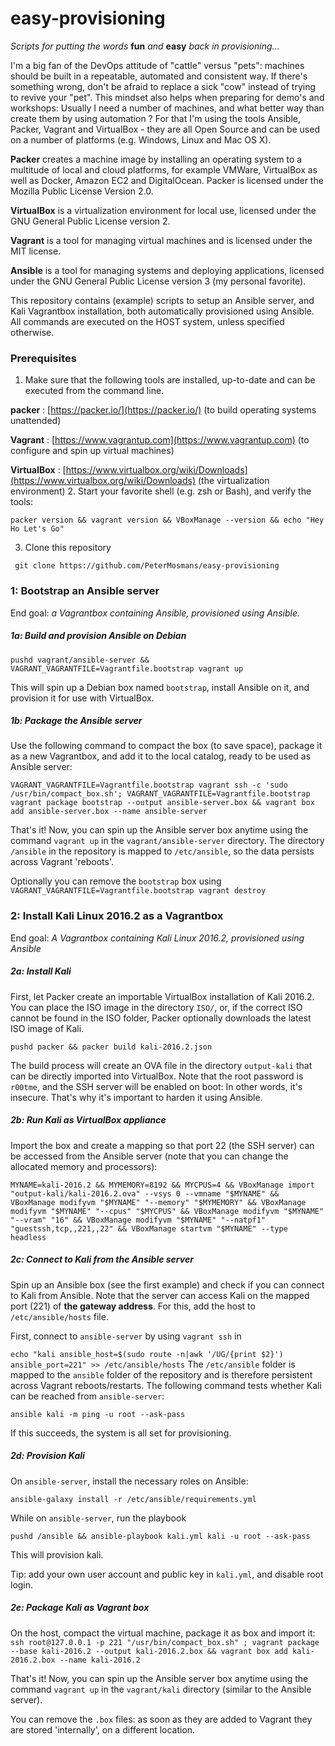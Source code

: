 # easy-provisioning

*Scripts for putting the words* **fun** *and* **easy** *back in provisioning...*


I'm a big fan of the DevOps attitude of "cattle" versus "pets": machines should be built in a repeatable, automated and consistent way. If there's something wrong, don't be afraid to replace a sick "cow" instead of trying to revive your "pet".
This mindset also helps when preparing for demo's and workshops: Usually I need a number of machines, and what better way than create them by using automation ? For that I'm using the tools Ansible, Packer, Vagrant and VirtualBox - they are all Open Source and can be used on a number of platforms (e.g. Windows, Linux and Mac OS X).

**Packer** creates a machine image by installing an operating system to a multitude of local and cloud platforms, for example VMWare, VirtualBox as well as Docker, Amazon EC2 and DigitalOcean. Packer is licensed under the Mozilla Public License Version 2.0.

**VirtualBox** is a virtualization environment for local use, licensed under the GNU General Public License version 2.

**Vagrant** is a tool for managing virtual machines and is licensed under the MIT license.

**Ansible** is a tool for managing systems and deploying applications, licensed under the GNU General Public License version 3 (my personal favorite).

This repository contains (example) scripts to setup an Ansible server, and Kali Vagrantbox installation, both automatically provisioned using Ansible. All commands are executed on the HOST system, unless specified otherwise.

### Prerequisites
1. Make sure that the following tools are installed, up-to-date and can be executed from the command line.

  **packer** : [https://packer.io/](https://packer.io/) (to build operating systems unattended)
  
  **Vagrant** : [https://www.vagrantup.com](https://www.vagrantup.com) (to configure and spin up virtual machines)
  
  **VirtualBox** : [https://www.virtualbox.org/wiki/Downloads](https://www.virtualbox.org/wiki/Downloads) (the virtualization environment)
2. Start your favorite shell (e.g. zsh or Bash), and verify the tools:

  `packer version && vagrant version && VBoxManage --version && echo "Hey Ho Let's Go"`

3. Clone this repository

  ` git clone https://github.com/PeterMosmans/easy-provisioning`

### 1: Bootstrap an Ansible server
End goal: *a Vagrantbox containing Ansible, provisioned using Ansible.*

##### 1a: Build and provision Ansible on Debian
`pushd vagrant/ansible-server && VAGRANT_VAGRANTFILE=Vagrantfile.bootstrap vagrant up`

This will spin up a Debian box named `bootstrap`, install Ansible on it, and provision it for use with VirtualBox.


##### 1b: Package the Ansible server
Use the following command to compact the box (to save space), package it as a new Vagrantbox, and add it to the local catalog, ready to be used as Ansible server:

`VAGRANT_VAGRANTFILE=Vagrantfile.bootstrap vagrant ssh -c 'sudo /usr/bin/compact_box.sh'; VAGRANT_VAGRANTFILE=Vagrantfile.bootstrap vagrant package bootstrap --output ansible-server.box && vagrant box add ansible-server.box --name ansible-server`

That's it! Now, you can spin up the Ansible server box anytime using the command
`vagrant up` in the `vagrant/ansible-server` directory. The directory `/ansible` in the repository is mapped to `/etc/ansible`, so the data persists across Vagrant 'reboots'.

Optionally you can remove the `bootstrap` box using `VAGRANT_VAGRANTFILE=Vagrantfile.bootstrap vagrant destroy`

### 2: Install Kali Linux 2016.2 as a Vagrantbox
End goal: *A Vagrantbox containing Kali Linux 2016.2, provisioned using Ansible*

##### 2a: Install Kali
First, let Packer create an importable VirtualBox installation of Kali 2016.2. You can place the ISO image in the directory `ISO/`, or, if the correct ISO cannot be found in the ISO folder, Packer optionally downloads the latest ISO image of Kali.

`pushd packer && packer build kali-2016.2.json`

The build process will create an OVA file in the directory `output-kali` that can be directly imported into VirtualBox. Note that the root password is `r00tme`, and the SSH server will be enabled on boot: In other words, it's insecure. That's why it's important to harden it using Ansible.

##### 2b: Run Kali as VirtualBox appliance
Import the box and create a mapping so that port 22 (the SSH server) can be accessed from the Ansible server (note that you can change the allocated memory and processors):

`MYNAME=kali-2016.2 && MYMEMORY=8192 && MYCPUS=4 && VBoxManage import "output-kali/kali-2016.2.ova" --vsys 0 --vmname "$MYNAME" && VBoxManage modifyvm "$MYNAME" "--memory" "$MYMEMORY" && VBoxManage modifyvm "$MYNAME" "--cpus" "$MYCPUS" && VBoxManage modifyvm "$MYNAME" "--vram" "16" && VBoxManage modifyvm "$MYNAME" "--natpf1" "guestssh,tcp,,221,,22" && VBoxManage startvm "$MYNAME" --type headless`

##### 2c: Connect to Kali from the Ansible server
Spin up an Ansible box (see the first example) and check if you can connect to Kali from Ansible. Note that the server can access Kali on the mapped port (221) of **the gateway address**.
For this, add the host to `/etc/ansible/hosts` file.

First, connect to `ansible-server` by using `vagrant ssh` in 

`echo "kali ansible_host=$(sudo route -n|awk '/UG/{print $2}') ansible_port=221" >> /etc/ansible/hosts`
The `/etc/ansible` folder is mapped to the `ansible` folder of the repository and is therefore persistent across Vagrant reboots/restarts.
The following command tests whether Kali can be reached from `ansible-server`:

`ansible kali -m ping -u root --ask-pass`

If this succeeds, the system is all set for provisioning.

##### 2d: Provision Kali

On `ansible-server`, install the necessary roles on Ansible:

`ansible-galaxy install -r /etc/ansible/requirements.yml`

While on `ansible-server`, run the playbook

`pushd /ansible && ansible-playbook kali.yml kali -u root --ask-pass`

This will provision kali.

Tip: add your own user account and public key in `kali.yml`, and disable root login.


##### 2e: Package Kali as Vagrant box

On the host, compact the virtual machine, package it as box and import it:
`ssh root@127.0.0.1 -p 221 "/usr/bin/compact_box.sh" ; vagrant package --base kali-2016.2 --output kali-2016.2.box && vagrant box add kali-2016.2.box --name kali-2016.2`

That's it! Now, you can spin up the Ansible server box anytime using the command
`vagrant up` in the `vagrant/kali` directory (similar to the Ansible server).

You can remove the `.box` files: as soon as they are added to Vagrant they are stored 'internally', on a different location.
